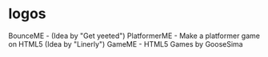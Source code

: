 # logos

BounceME - (Idea by "Get yeeted")
PlatformerME - Make a platformer game on HTML5 (Idea by "Linerly")
GameME - HTML5 Games by GooseSima